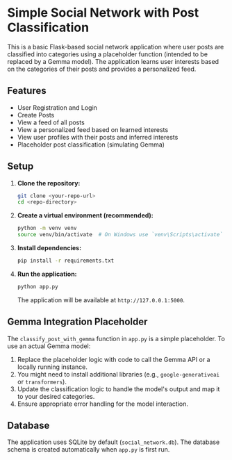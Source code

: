 # Simple Social Network with Post Classification

This is a basic Flask-based social network application where user posts are classified into categories using a placeholder function (intended to be replaced by a Gemma model).
The application learns user interests based on the categories of their posts and provides a personalized feed.

## Features

*   User Registration and Login
*   Create Posts
*   View a feed of all posts
*   View a personalized feed based on learned interests
*   View user profiles with their posts and inferred interests
*   Placeholder post classification (simulating Gemma)

## Setup

1.  **Clone the repository:**
    ```bash
    git clone <your-repo-url>
    cd <repo-directory>
    ```

2.  **Create a virtual environment (recommended):**
    ```bash
    python -m venv venv
    source venv/bin/activate  # On Windows use `venv\Scripts\activate`
    ```

3.  **Install dependencies:**
    ```bash
    pip install -r requirements.txt
    ```

4.  **Run the application:**
    ```bash
    python app.py
    ```
    The application will be available at `http://127.0.0.1:5000`.

## Gemma Integration Placeholder

The `classify_post_with_gemma` function in `app.py` is a simple placeholder. To use an actual Gemma model:

1.  Replace the placeholder logic with code to call the Gemma API or a locally running instance.
2.  You might need to install additional libraries (e.g., `google-generativeai` or `transformers`).
3.  Update the classification logic to handle the model's output and map it to your desired categories.
4.  Ensure appropriate error handling for the model interaction.

## Database

The application uses SQLite by default (`social_network.db`). The database schema is created automatically when `app.py` is first run. 